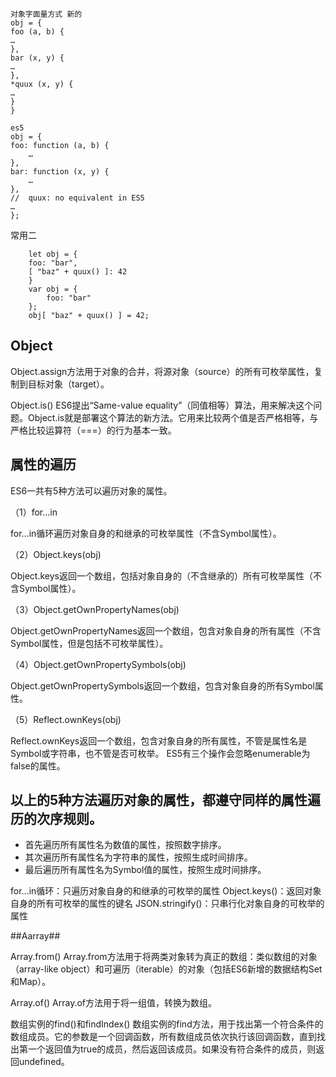 	对象字面量方式 新的
    obj = {
    foo (a, b) {
    …
    },
    bar (x, y) {
    …
    },
    *quux (x, y) {
    …
    }
    }
	
	es5
	obj = {
    foo: function (a, b) {
        …
    },
    bar: function (x, y) {
        …
    },
    //  quux: no equivalent in ES5
    …
	};


常用二

	    let obj = {
    	foo: "bar",
    	[ "baz" + quux() ]: 42
    	}
		var obj = {
		    foo: "bar"
		};
		obj[ "baz" + quux() ] = 42;


## Object ##
Object.assign方法用于对象的合并，将源对象（source）的所有可枚举属性，复制到目标对象（target）。

Object.is() 
ES6提出“Same-value equality”（同值相等）算法，用来解决这个问题。Object.is就是部署这个算法的新方法。它用来比较两个值是否严格相等，与严格比较运算符（===）的行为基本一致。

## 属性的遍历 ##
ES6一共有5种方法可以遍历对象的属性。

（1）for...in

for...in循环遍历对象自身的和继承的可枚举属性（不含Symbol属性）。

（2）Object.keys(obj)

Object.keys返回一个数组，包括对象自身的（不含继承的）所有可枚举属性（不含Symbol属性）。

（3）Object.getOwnPropertyNames(obj)

Object.getOwnPropertyNames返回一个数组，包含对象自身的所有属性（不含Symbol属性，但是包括不可枚举属性）。

（4）Object.getOwnPropertySymbols(obj)

Object.getOwnPropertySymbols返回一个数组，包含对象自身的所有Symbol属性。

（5）Reflect.ownKeys(obj)

Reflect.ownKeys返回一个数组，包含对象自身的所有属性，不管是属性名是Symbol或字符串，也不管是否可枚举。
ES5有三个操作会忽略enumerable为false的属性。

以上的5种方法遍历对象的属性，都遵守同样的属性遍历的次序规则。
- 
- 首先遍历所有属性名为数值的属性，按照数字排序。
- 其次遍历所有属性名为字符串的属性，按照生成时间排序。
- 最后遍历所有属性名为Symbol值的属性，按照生成时间排序。



for...in循环：只遍历对象自身的和继承的可枚举的属性
Object.keys()：返回对象自身的所有可枚举的属性的键名
JSON.stringify()：只串行化对象自身的可枚举的属性


##Aarray##

Array.from()
Array.from方法用于将两类对象转为真正的数组：类似数组的对象（array-like object）和可遍历（iterable）的对象（包括ES6新增的数据结构Set和Map）。

Array.of()
Array.of方法用于将一组值，转换为数组。

数组实例的find()和findIndex()
数组实例的find方法，用于找出第一个符合条件的数组成员。它的参数是一个回调函数，所有数组成员依次执行该回调函数，直到找出第一个返回值为true的成员，然后返回该成员。如果没有符合条件的成员，则返回undefined。


